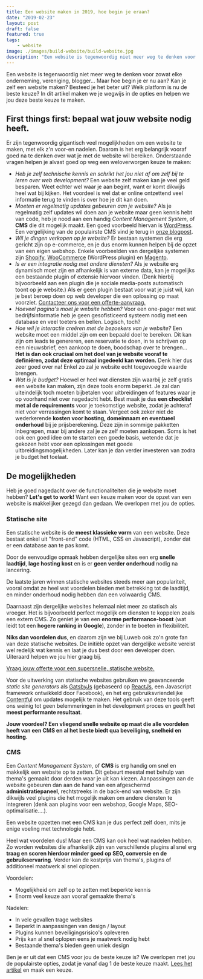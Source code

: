 ```yaml
---
title: Een website maken in 2019, hoe begin je eraan?
date: "2019-02-23"
layout: post
draft: false
featured: true
tags:
    - website
image: ./images/build-website/build-website.jpg
description: "Een website is tegenwoordig niet meer weg te denken voor zowat elke onderneming, vereniging, blogger... Maar hoe begin je er nu aan? Kan je zelf een website maken? Besteed je het beter uit? Welk platform is nu de beste keuze? We helpen jou op weg zodat je de beste keuze maakt."
---
```


Een website is tegenwoordig niet meer weg te denken voor zowat elke onderneming, vereniging, blogger... Maar hoe begin je er nu aan? Kan je zelf een website maken? Besteed je het beter uit? Welk platform is nu de beste keuze? In dit artikel maken we je wegwijs in de opties en helpen we jou deze beste keuze te maken.

## First things first: bepaal wat jouw website nodig heeft.

Er zijn tegenwoordig gigantisch veel mogelijkheden om een website te maken, met elk z'n voor-en nadelen. Daarom is het erg belangrijk vooraf goed na te denken over wat je met de website wil bereiken. Onderstaande vragen helpen je alvast goed op weg een weloverworgen keuze te maken:

-   _Heb je zelf technische kennis en schrikt het jou niet af om zelf bij te leren over web development?_
    Een website zelf maken kan je veel geld besparen. Weet echter wel waar je aan begint, want er komt dikwijls heel wat bij kijken. Het voordeel is wel dat er online ontzettend veel informatie terug te vinden is over hoe je dit kan doen.
-   _Moeten er regelmatig updates gebeuren aan je website?_
    Als je regelmatig zelf updates wil doen aan je website maar geen kennis hebt van code, heb je nood aan een handig _Content Management System_, of **CMS** die dit mogelijk maakt. Een goed voorbeeld hiervan is <a href="https://wordpress.com" target="_blank">WordPress</a>. Een vergelijking van de populairste CMS vind je terug in [onze blogpost](/blog/vergelijking-cms "vergelijking CMS").
-   _Wil je dingen verkopen op je website?_
    Er bestaan systemen die erg gericht zijn op e-commerce, en je dus enorm kunnen helpen bij de opzet van een eigen webshop. Enkele voorbeelden van dergelijke systemen zijn <a href="https://www.shopify.com" target="_blank">Shopify</a>, <a href="https://woocommerce.com/WooCommerce" target="_blank">WooCommerce</a> (WordPress plugin) en <a href="https://magento.com/" target="_blank">Magento</a>.
-   _Is er een integratie nodig met andere diensten?_
    Als je website erg dynamisch moet zijn en afhankelijk is van externe data, kan je mogelijks een bestaande plugin of extensie hiervoor vinden. (Denk hierbij bijvoorbeeld aan een plugin die je sociale media-posts automatisch toont op je website.) Als er geen plugin bestaat voor wat je juist wil, kan je best beroep doen op web developer die een oplossing op maat voorziet. [Contacteer ons voor een offerte-aanvraag.](https://www.luweb.be/contact "Contacteer ons")
-   _Hoeveel pagina's moet je website hebben?_
    Voor een one-pager met wat bedrijfsinformatie heb je geen gesofisticeerd systeem nodig met een database en veel toeters en bellen. Logisch, toch?
-   _Hoe wil je interactie creëren met de bezoekers van je website?_
    Een website moet een middel zijn om een bepaald doel te bereiken. Dit kan zijn om leads te genereren, een reservatie te doen, in te schrijven op een nieuwsbrief, een aankoop te doen, boodschap over te brengen... **Het is dan ook cruciaal om het doel van je website vooraf te definiëren, zodat deze optimaal ingedeeld kan worden.** Denk hier dus zeer goed over na! Enkel zo zal je website echt toegevoegde waarde brengen.
-   _Wat is je budget?_
    Hoewel er heel wat diensten zijn waarbij je zelf gratis een website kan maken, zijn deze tools enorm beperkt. Je zal dan uiteindelijk toch moeten bijbetalen voor uitbreidingen of features waar je op voorhand niet over nagedacht hebt. Best maak je dus **een checklist met al de requirements** voor je toekomstige website, zodat je achteraf niet voor verrassingen komt te staan. Vergeet ook zeker niet de wederkerende **kosten voor hosting, domeinnaam en eventueel onderhoud** bij je prijsberekening. Deze zijn in sommige pakketten inbegrepen, maar bij andere zal je ze zelf moeten aankopen. Soms is het ook een goed idee om te starten een goede basis, wetende dat je gekozen hebt voor een oplossingen met goede uitbreidingsmogelijkheden. Later kan je dan verder investeren van zodra je budget het toelaat.

## De mogelijkheden

Heb je goed nagedacht over de functionaliteiten die je website moet hebben? **Let's get to work!** Want een keuze maken voor de opzet van een website is makkelijker gezegd dan gedaan.
We overlopen met jou de opties.

### Statische site

Een statische website is de **meest klassieke vorm** van een website. Deze bestaat enkel uit "front-end" code (HTML, CSS en Javascript), zonder dat er een database aan te pas komt.

Door de eenvoudige opmaak hebben dergelijke sites een erg **snelle laadtijd**, **lage hosting kost** en is er **geen verder onderhoud** nodig na lancering.

De laatste jaren winnen statische websites steeds meer aan populariteit, vooral omdat ze heel wat voordelen bieden met betrekking tot de laadtijd, en minder onderhoud nodig hebben dan een volwaardig CMS.

Daarnaast zijn dergelijke websites helemaal niet meer zo statisch als vroeger. Het is bijvoorbeeld perfect mogelijk om diensten te koppelen zoals een extern CMS. Zo geniet je van een **enorme performance-boost** (wat leidt tot een **hogere ranking in Google**), zonder in te boeten in flexibiliteit.

**Niks dan voordelen dus**, en daarom zijn we bij Luweb ook zo'n grote fan van deze statische websites. De initiële opzet van dergelijke website vereist wel redelijk wat kennis en laat je dus best door een developer doen. Uiteraard helpen we jou hier graag bij.

[Vraag jouw offerte voor een supersnelle, statische website.](https://www.luweb.be/contact "Contacteer ons")

Voor de uitwerking van statische websites gebruiken we geavanceerde _static site generators_ als <a href="https://gatsbyjs.org" target="_blank">GatsbyJs</a> (gebaseerd op <a href="https://reactjs.org" target="_blank">ReactJs</a>, een Javascript framework ontwikkeld door Facebook), en het erg gebruiksvriendelijke <a href="https://contentful.com" target="_blank">Contentful</a> om updates mogelijk te maken. Het gebruik van deze tools geeft ons weinig tot geen belemmeringen in het development proces en geeft het **meest performante resultaat**.

**Jouw voordeel? Een vliegend snelle website op maat die alle voordelen heeft van een CMS en al het beste biedt qua beveiliging, snelheid en hosting.**

### CMS

Een _Content Management System_, of **CMS** is erg handig om snel en makkelijk een website op te zetten. Dit gebeurt meestal met behulp van thema's gemaakt door derden waar je uit kan kiezen. Aanpassingen aan de website gebeuren dan aan de hand van een afgeschermd **administratiepaneel**, rechtstreeks in de back-end van website. Er zijn dikwijls veel plugins die het mogelijk maken om andere diensten te integreren (denk aan plugins voor een webshop, Google Maps, SEO-optimalisatie....).

Een website opzetten met een CMS kan je dus perfect zelf doen, mits je enige voeling met technologie hebt.

Heel wat voordelen dus! Maar een CMS kan ook heel wat nadelen hebben. Zo worden websites die afhankelijk zijn van verschillende plugins al snel erg **traag en scoren hierdoor minder goed op SEO, conversie en de gebruikservaring**. Verder kan de kostprijs van thema's, plugins of additioneel maatwerk al snel oplopen.

Voordelen:

-   Mogelijkheid om zelf op te zetten met beperkte kennis
-   Enorm veel keuze aan vooraf gemaakte thema's

Nadelen:

-   In vele gevallen trage websites
-   Beperkt in aanpassingen van design / layout
-   Plugins kunnen beveiligingsrisico's opleveren
-   Prijs kan al snel oplopen eens je maatwerk nodig hebt
-   Bestaande thema's bieden geen uniek design

Ben je er uit dat een CMS voor jou de beste keuze is? We overlopen met jou de populairste opties, zodat je vanaf dag 1 de beste keuze maakt. [Lees het artikel](/blog/vergelijking-cms "vergelijking CMS") en maak een keuze.
